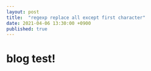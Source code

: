 ```yaml
---
layout: post
title:  "regexp replace all except first character"
date: 2021-04-06 13:30:00 +0900
published: true
---
```

# blog test!
